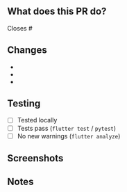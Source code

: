 ## What does this PR do?

<!-- Brief description of changes -->

Closes #

## Changes

-
-
-

## Testing

- [ ] Tested locally
- [ ] Tests pass (`flutter test` / `pytest`)
- [ ] No new warnings (`flutter analyze`)

## Screenshots

<!-- If applicable -->

## Notes

<!-- Anything else reviewers should know -->